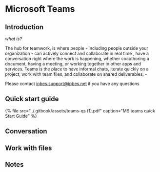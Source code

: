 # Microsoft Teams

## Introduction

_what is?_ 

The hub for teamwork, is where people - including people outside your organization - can actively connect and collaborate in real time _,_ have a conversation right where the work is happening, whether coauthoring a document, having a meeting, or working together in other apps and services. Teams is the place to have informal chats, iterate quickly on a project, work with team files, and collaborate on shared deliverables. - 



Please contact ipbes.support@ipbes.net if you have any questions

## Quick start guide

{% file src="../.gitbook/assets/teams-qs \(1\).pdf" caption="MS teams quick Start Guide" %}

## Conversation

## Work with files

## Notes



